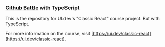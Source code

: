 ### <a href="github-battle-gdimitroff.vercel.app/">Github Battle</a> with TypeScript

This is the repository for UI.dev's "Classic React" course project. But with TypeScript.  

For more information on the course, visit [https://ui.dev/classic-react](https://ui.dev/classic-react).
